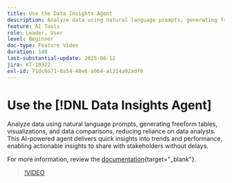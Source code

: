```yaml
---
title: Use the Data Insights Agent
description: Analyze data using natural language prompts, generating freeform tables, visualizations, and data comparisons, reducing reliance on data analysts.
feature: AI Tools
role: Leader, User
level: Beginner
doc-type: Feature Video
duration: 148
last-substantial-update: 2025-06-12
jira: KT-18322
exl-id: 71dc9a71-8a54-48e6-a964-a1314a92adf0
---
```

# Use the [!DNL Data Insights Agent]

Analyze data using natural language prompts, generating freeform tables, visualizations, and data comparisons, reducing reliance on data analysts. This AI-powered agent delivers quick insights into trends and performance, enabling actionable insights to share with stakeholders without delays.

For more information, review the [documentation](https://experienceleague.adobe.com/en/docs/analytics-platform/using/cja-overview/cja-b2c-overview/data-analysis-ai){target="_blank"}.

>[!VIDEO](https://video.tv.adobe.com/v/3463897/?learn=on&enablevpops)
